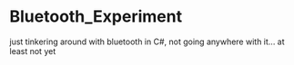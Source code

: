# Bluetooth_Experiment
just tinkering around with bluetooth in C#, not going anywhere with it... at least not yet
